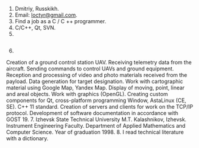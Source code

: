 1. Dmitriy, Russkikh.
2. Email: loctyr@gmail.com.
3. Find a job as a C / C ++ programmer.
4. C/C++, Qt, SVN.
5. 
```
```
6.
Creation of a ground control station UAV. Receiving telemetry data from the aircraft. Sending commands to control UAVs and ground equipment. Reception and processing of video and photo materials received from the payload. Data generation for target designation. Work with cartographic material using Google Map, Yandex Map. Display of moving, point, linear and areal objects. Work with graphics (OpenGL). Creating custom components for Qt, cross-platform programming Window, AstaLinux (CE, SE). C++ 11 standard. Creation of servers and clients for work on the TCP/IP protocol. Development of software documentation in accordance with GOST 19.
7.
Izhevsk State Technical University M.T. Kalashnikov, Izhevsk. Instrument Engineering Faculty. Department of Applied Mathematics and Computer Science. Year of graduation 1998. 
8.
I read technical literature with a dictionary.